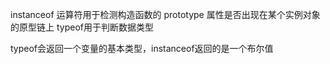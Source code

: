 instanceof 运算符用于检测构造函数的 prototype 属性是否出现在某个实例对象的原型链上
typeof用于判断数据类型

typeof会返回一个变量的基本类型，instanceof返回的是一个布尔值